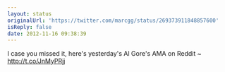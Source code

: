 ```yaml
---
layout: status
originalUrl: 'https://twitter.com/marcgg/status/269373911848857600'
isReply: false
date: 2012-11-16 09:38:39
---
```


I case you missed it, here's yesterday's Al Gore's AMA on Reddit ~ http://t.co/JnMyPRjj
